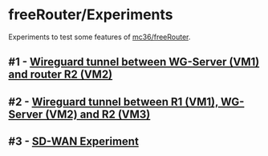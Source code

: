 # freeRouter/Experiments
Experiments to test some features of [mc36/freeRouter](https://github.com/mc36/freeRouter).

## #1 - [Wireguard tunnel between WG-Server (VM1) and router R2 (VM2)](https://github.com/edgardcunha/freeRouter/tree/main/wireguard/01)

## #2 - [Wireguard tunnel between R1 (VM1), WG-Server (VM2) and R2 (VM3)](https://github.com/edgardcunha/freeRouter/tree/main/wireguard/02)

## #3 - [SD-WAN Experiment](https://github.com/edgardcunha/freeRouter/tree/main/sdwan/01)
